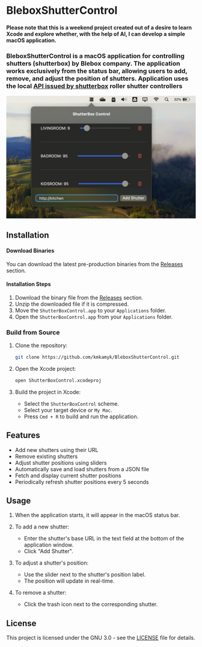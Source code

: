 # BleboxShutterControl
#### Please note that this is a weekend project created out of a desire to learn Xcode and explore whether, with the help of AI, I can develop a simple macOS application.
### BleboxShutterControl is a macOS application for controlling shutters (shutterbox) by Blebox company. The application works exclusively from the status bar, allowing users to add, remove, and adjust the position of shutters. Application uses the local [API issued by shutterbox](https://technical.blebox.eu/openapi_shutterbox/openAPI_shutterBox_20190911.html) roller shutter controllers 

![Screenshot of BleboxShutterControl](screenshot.png)

## Installation

#### Download Binaries

You can download the latest pre-production binaries from the [Releases](https://github.com/your-username/your-repository/releases) section.

#### Installation Steps

1. Download the binary file from the [Releases](https://github.com/kmkamyk/BleboxShutterControl/releases) section.
2. Unzip the downloaded file if it is compressed.
3. Move the `ShutterBoxControl.app` to your `Applications` folder.
4. Open the `ShutterBoxControl.app` from your `Applications` folder.

### Build from Source

1. Clone the repository:
    ```bash
    git clone https://github.com/kmkamyk/BleboxShutterControl.git
    ```

2. Open the Xcode project:
    ```bash
    open ShutterBoxControl.xcodeproj
    ```

3. Build the project in Xcode:
    - Select the `ShutterBoxControl` scheme.
    - Select your target device or `My Mac`.
    - Press `Cmd + R` to build and run the application.

## Features

- Add new shutters using their URL
- Remove existing shutters
- Adjust shutter positions using sliders
- Automatically save and load shutters from a JSON file
- Fetch and display current shutter positions
- Periodically refresh shutter positions every 5 seconds

## Usage

1. When the application starts, it will appear in the macOS status bar.

2. To add a new shutter:
    - Enter the shutter's base URL in the text field at the bottom of the application window.
    - Click "Add Shutter".

3. To adjust a shutter's position:
    - Use the slider next to the shutter's position label.
    - The position will update in real-time.

4. To remove a shutter:
    - Click the trash icon next to the corresponding shutter.

## License

This project is licensed under the GNU 3.0 - see the [LICENSE](LICENSE) file for details.
